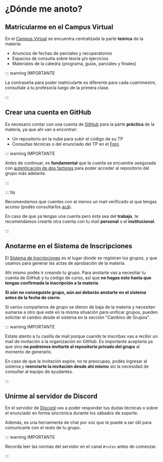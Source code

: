 # ¿Dónde me anoto?

## Matricularme en el Campus Virtual

En el [Campus Virtual](https://faq.utnso.com.ar/cv) se encuentra centralizada la
parte **teórica** de la materia:

- Anuncios de fechas de parciales y recuperatorios
- Espacios de consulta sobre teoría y/o ejercicios
- Materiales de la cátedra (programa, guías, parciales y finales)

::: warning IMPORTANTE

La contraseña para poder matricularte es diferente para cada cuatrimestre,
consultale a tu profesor/a luego de la primera clase.

:::

## Crear una cuenta en GitHub

Es necesario contar con una cuenta de [GitHub](https://github.com/) para la
parte **práctica** de la materia, ya que ahí van a encontrar:

- Un repositorio en la nube para subir el código de su TP
- Consultas técnicas o del enunciado del TP en el
  [Foro](https://faq.utnso.com.ar/foro)

::: warning IMPORTANTE

Antes de continuar, es **fundamental** que la cuenta se encuentre asegurada con
[autenticación de dos factores](https://docs.github.com/es/authentication/securing-your-account-with-two-factor-authentication-2fa)
para poder acceder al repositorio del grupo más adelante.

:::

::: tip

Recomendamos que cuentes con al menos un mail verificado al que tengas acceso
(podés consultarlos [acá](https://github.com/settings/emails)).

En caso de que ya tengas una cuenta pero ésta sea del **trabajo**, te
recomendamos crearte otra cuenta con tu mail **personal** o el
**institucional**.

:::

## Anotarme en el Sistema de Inscripciones

El [Sistema de Inscripciones](https://faq.utnso.com.ar/inscripciones) es el lugar
donde se registran los grupos, y que usamos para generar las actas de aprobación
de la materia.

Ahí mismo podés ir creando tu grupo. Para anotarte vas a necesitar tu cuenta de
GitHub y tu código de curso, así que **no hagas esto hasta que tengas confirmada
la inscripción a la materia**.

**Si aún no conseguiste grupo, aún así deberás anotarte en el sistema antes de la
fecha de cierre**.

Si varios compañeros de grupo se dieron de baja de la materia y necesitan sumarse
a otro que esté en la misma situación para unificar grupos, pueden solicitar el
cambio desde el sistema en la sección "Cambios de Grupos".

::: warning IMPORTANTE

Estate atento a tu casilla de mail porque cuando te inscribas vas a recibir un
mail de invitación a la organización en GitHub. Es importante aceptarla ya que
sino **no podremos invitarte al repositorio privado del grupo** al momento de
generarlo.

En caso de que la invitación expire, no te preocupes, podés ingresar al sistema
y **reenviarte la invitación desde ahí mismo** sin la necesidad de consultar al
equipo de ayudantes.

:::

## Unirme al servidor de Discord

En el servidor de [Discord](https://faq.utnso.com.ar/discord-invite) vas a poder
responder tus dudas técnicas o sobre el enunciado en forma sincrónica durante
los sábados de soporte.

Además, es una herramienta de chat por voz que te puede a ser útil para
comunicarte con el resto de tu grupo.

::: warning IMPORTANTE

Recordá leer las normas del servidor en el canal `#rules` antes de comenzar.

:::
